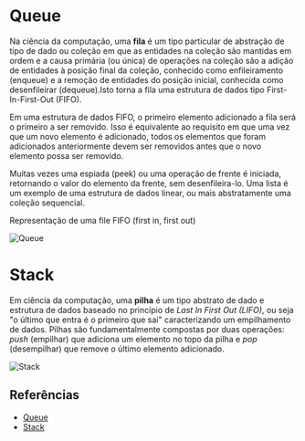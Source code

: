 # Queue

Na ciência da computação, uma **fila** é um tipo particular de abstração
de tipo de dado ou coleção em que as entidades na coleção são mantidas em
ordem e a causa primária (ou única) de operações na coleção são a
adição de entidades à posição final da coleção, conhecido como enfileiramento
(enqueue) e a remoção de entidades do posição inicial, conhecida como desenfileirar
(dequeue).Isto torna a fila uma estrutura de dados tipo First-In-First-Out (FIFO).

Em uma estrutura de dados FIFO, o primeiro elemento adicionado a fila
será o primeiro a ser removido. Isso é equivalente ao requisito em que uma vez
que um novo elemento é adicionado, todos os elementos que foram adicionados
anteriormente devem ser removidos antes que o novo elemento possa ser removido.

Muitas vezes uma espiada (peek) ou uma operação de frente é iniciada,
retornando o valor do elemento da frente, sem desenfileira-lo. Uma lista é
um exemplo de uma estrutura de dados linear, ou mais abstratamente uma
coleção sequencial.


Representação de uma file FIFO (first in, first out)

![Queue](https://upload.wikimedia.org/wikipedia/commons/5/52/Data_Queue.svg)

# Stack

Em ciência da computação, uma **pilha** é um tipo abstrato de dado e estrutura de dados baseado no princípio de *Last In First Out* *(LIFO)*, ou seja "o último que entra é o primeiro que sai" caracterizando um empilhamento de dados. Pilhas são fundamentalmente compostas por duas operações: *push* (empilhar) que adiciona um elemento no topo da pilha e *pop* (desempilhar) que remove o último elemento adicionado.

![Stack](https://upload.wikimedia.org/wikipedia/commons/thumb/e/e4/Lifo_stack.svg/350px-Lifo_stack.svg.png)

## Referências

- [Queue](https://en.wikipedia.org/wiki/Queue_(abstract_data_type))
- [Stack](https://en.wikipedia.org/wiki/Stack_(abstract_data_type))